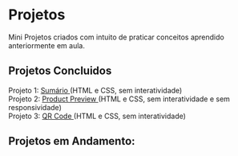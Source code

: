 # Projetos
Mini Projetos criados com intuito de praticar conceitos aprendido anteriormente em aula.

## Projetos Concluidos
Projeto 1: <a href="https://7felipeleite.github.io/mini-projetos/summary/"> Sumário </a> (HTML e CSS, sem interatividade) <br>
Projeto 2: <a href="https://7felipeleite.github.io/mini-projetos/product-preview/"> Product Preview </a> (HTML e CSS, sem interatividade e sem responsividade) <br>
Projeto 3: <a href="https://7felipeleite.github.io/mini-projetos/qr-code/"> QR Code </a> (HTML e CSS, sem interatividade)

## Projetos em Andamento: 

